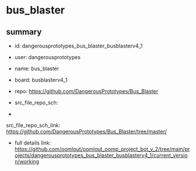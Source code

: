 # bus_blaster
 
## summary 
* id: dangerousprototypes_bus_blaster_busblasterv4_1
* user: dangerousprototypes
* name: bus_blaster
* board: busblasterv4_1
* repo: https://github.com/DangerousPrototypes/Bus_Blaster



* src_file_repo_sch: 
*
 src_file_repo_sch_link: https://github.com/DangerousPrototypes/Bus_Blaster/tree/master/
* full details link: https://github.com/oomlout/oomlout_oomp_project_bot_v_2/tree/main/projects/dangerousprototypes_bus_blaster_busblasterv4_1/current_version/working  






